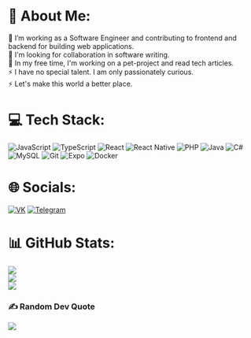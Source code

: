 # 💫 About Me:
🔭 I’m working as a Software Engineer and contributing to frontend and backend for building web applications.
<br>
👯 I'm looking for collaboration in software writing.
<br>
🌱 In my free time, I'm working on a pet-project and read tech articles.
<br>
⚡ I have no special talent. I am only passionately curious.
<br>
⚡ Let's make this world a better place.

# 💻 Tech Stack:
![JavaScript](https://img.shields.io/badge/javascript-%23323330.svg?style=for-the-badge&logo=javascript&logoColor=%23F7DF1E)
![TypeScript](https://img.shields.io/badge/typescript-%23007ACC.svg?style=for-the-badge&logo=typescript&logoColor=white)
![React](https://img.shields.io/badge/react-%2320232a.svg?style=for-the-badge&logo=react&logoColor=%2361DAFB)
![React Native](https://img.shields.io/badge/react_native-%2320232a.svg?style=for-the-badge&logo=react&logoColor=%2361DAFB)
![PHP](https://img.shields.io/badge/php-%23777BB4.svg?style=for-the-badge&logo=php&logoColor=white)
![Java](https://img.shields.io/badge/java-%23ED8B00.svg?style=for-the-badge&logo=openjdk&logoColor=white)
![C#](https://img.shields.io/badge/c%23-%23239120.svg?style=for-the-badge&logo=csharp&logoColor=white)
![MySQL](https://img.shields.io/badge/mysql-%2300000f.svg?style=for-the-badge&logo=mysql&logoColor=white)
![Git](https://img.shields.io/badge/-Git-F05032?logo=Git&style=for-the-badge&logoColor=white)
![Expo](https://img.shields.io/badge/expo-1C1E24?style=for-the-badge&logo=expo&logoColor=#D04A37)
![Docker](https://img.shields.io/badge/docker-%230db7ed.svg?style=for-the-badge&logo=docker&logoColor=white)

# 🌐 Socials:
[![VK](https://img.shields.io/badge/-Vkontakte-003f5c?logo=Vk&logoColor=white)](https://vk.com/id861180497)
[![Telegram](https://img.shields.io/badge/Telegram-2CA5E0?logo=telegram&logoColor=white)](https://t.me/miracle_tsx)

# 📊 GitHub Stats:
![](https://github-readme-stats.vercel.app/api?username=developer-miracle&theme=swift&hide_border=true&include_all_commits=false&count_private=false)<br/>
![](https://github-readme-streak-stats.herokuapp.com/?user=developer-miracle&theme=swift&hide_border=true)<br/>
![](https://github-readme-stats.vercel.app/api/top-langs/?username=developer-miracle&theme=swift&hide_border=true&include_all_commits=false&count_private=false&layout=compact)

### ✍️ Random Dev Quote
![](https://quotes-github-readme.vercel.app/api?type=vetical&theme=gruvbox)

<br>
